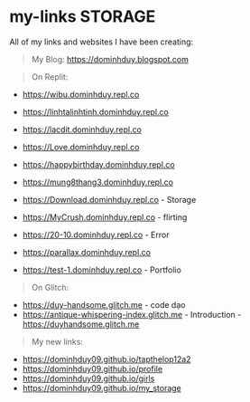 # my-links STORAGE
All of my links and websites I have been creating:
> My Blog: https://dominhduy.blogspot.com

> On Replit:
- https://wibu.dominhduy.repl.co
- https://linhtalinhtinh.dominhduy.repl.co
- https://lacdit.dominhduy.repl.co
- https://Love.dominhduy.repl.co

- https://happybirthday.dominhduy.repl.co
- https://mung8thang3.dominhduy.repl.co

- https://Download.dominhduy.repl.co - Storage

- https://MyCrush.dominhduy.repl.co - flirting
- https://20-10.dominhduy.repl.co - Error

- https://parallax.dominhduy.repl.co
- https://test-1.dominhduy.repl.co - Portfolio

> On Glitch:
- https://duy-handsome.glitch.me - code dạo
- https://antique-whispering-index.glitch.me - Introduction - https://duyhandsome.glitch.me

> My new links:
- https://dominhduy09.github.io/tapthelop12a2
- https://dominhduy09.github.io/profile
- https://dominhduy09.github.io/girls
- https://dominhduy09.github.io/my_storage
